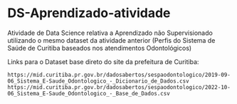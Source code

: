 # DS-Aprendizado-atividade
Atividade de Data Science relativa a Aprendizado não Supervisionado utilizando o mesmo dataset da atividade anterior (Perfis do Sistema de Saúde de Curitiba baseados nos atendimentos Odontológicos)

Links para o Dataset base direto do site da prefeitura de Curitiba:
```
https://mid.curitiba.pr.gov.br/dadosabertos/sespaodontologico/2019-09-06_Sistema_E-Saude_Odontologico_-_Dicionario_de_Dados.csv
https://mid.curitiba.pr.gov.br/dadosabertos/sespaodontologico/2022-10-06_Sistema_E-Saude_Odontologico_-_Base_de_Dados.csv

```

